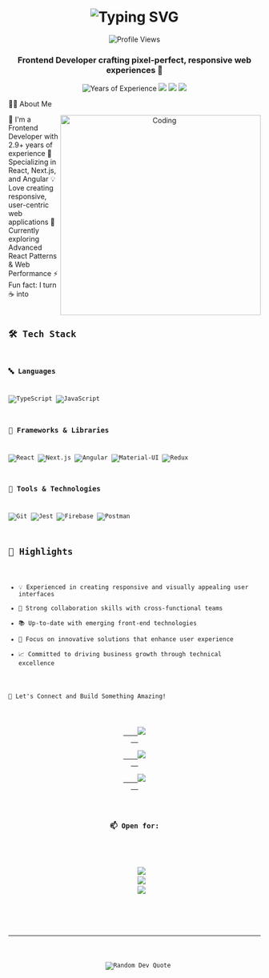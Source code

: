 <h1 align="center">
  <img src="https://readme-typing-svg.herokuapp.com?font=Fira+Code&weight=500&size=40&pause=1000&color=2196F3&center=true&vCenter=true&repeat=false&width=500&height=70&lines=Sivaramakrishnan+S" alt="Typing SVG" />
</h1>

<div align="center">
  <img src="https://komarev.com/ghpvc/?username=sivaram-portfolio&style=flat-square&color=blue" alt="Profile Views"/>
</div>

<h3 align="center">Frontend Developer crafting pixel-perfect, responsive web experiences 🚀</h3>

<p align="center">
  <img src="https://img.shields.io/badge/Experience-2.9%2B%20Years-blue?style=for-the-badge" alt="Years of Experience"/>
  <a href="https://sivaramakrishnan-portfolio.web.app/"><img src="https://img.shields.io/badge/Portfolio-000000?style=for-the-badge&logo=About.me&logoColor=white"/></a>
  <a href="https://www.linkedin.com/in/sivaramakrishnan-s-b63144161/"><img src="https://img.shields.io/badge/LinkedIn-0077B5?style=for-the-badge&logo=linkedin&logoColor=white"/></a>
  <a href="mailto:skrishnan771@gmail.com"><img src="https://img.shields.io/badge/Gmail-D14836?style=for-the-badge&logo=gmail&logoColor=white"/></a>
</p>

👨‍💻 About Me
<div align="center">
  <img align="right" alt="Coding" width="400" src="https://media.giphy.com/media/qgQUggAC3Pfv687qPC/giphy.gif"/>
</div>

🔭 I'm a Frontend Developer with 2.9+ years of experience
🎯 Specializing in React, Next.js, and Angular
💡 Love creating responsive, user-centric web applications
🌱 Currently exploring Advanced React Patterns & Web Performance
⚡ Fun fact: I turn ☕ into <code/>

## 🛠️ Tech Stack

### 🔤 Languages
![TypeScript](https://img.shields.io/badge/TypeScript-007ACC?style=for-the-badge&logo=typescript&logoColor=white)
![JavaScript](https://img.shields.io/badge/JavaScript-F7DF1E?style=for-the-badge&logo=javascript&logoColor=black)

### 🎨 Frameworks & Libraries
![React](https://img.shields.io/badge/React-20232A?style=for-the-badge&logo=react&logoColor=61DAFB)
![Next.js](https://img.shields.io/badge/Next.js-000000?style=for-the-badge&logo=next.js&logoColor=white)
![Angular](https://img.shields.io/badge/Angular-DD0031?style=for-the-badge&logo=angular&logoColor=white)
![Material-UI](https://img.shields.io/badge/MUI-0081CB?style=for-the-badge&logo=mui&logoColor=white)
![Redux](https://img.shields.io/badge/Redux-593D88?style=for-the-badge&logo=redux&logoColor=white)

### 🔧 Tools & Technologies
![Git](https://img.shields.io/badge/Git-F05032?style=for-the-badge&logo=git&logoColor=white)
![Jest](https://img.shields.io/badge/Jest-C21325?style=for-the-badge&logo=jest&logoColor=white)
![Firebase](https://img.shields.io/badge/Firebase-FFCA28?style=for-the-badge&logo=firebase&logoColor=black)
![Postman](https://img.shields.io/badge/Postman-FF6C37?style=for-the-badge&logo=postman&logoColor=white)

## 🌟 Highlights

- 💡 Experienced in creating responsive and visually appealing user interfaces
- 🤝 Strong collaboration skills with cross-functional teams
- 📚 Up-to-date with emerging front-end technologies
- 🎯 Focus on innovative solutions that enhance user experience
- 📈 Committed to driving business growth through technical excellence

🤝 Let's Connect and Build Something Amazing!
<div align="center">
  <a href="mailto:skrishnan771@gmail.com">
    <img src="https://img.shields.io/badge/Email-Let's_Chat!-D14836?style=for-the-badge&logo=gmail&logoColor=white"/>
  </a>
  <a href="https://www.linkedin.com/in/sivaramakrishnan-s-b63144161/">
    <img src="https://img.shields.io/badge/LinkedIn-Connect_With_Me!-0077B5?style=for-the-badge&logo=linkedin&logoColor=white"/>
  </a>
  <a href="https://sivaramakrishnan-portfolio.web.app/">
    <img src="https://img.shields.io/badge/Portfolio-Check_My_Work!-000000?style=for-the-badge&logo=About.me&logoColor=white"/>
  </a>
</div>
<div align="center">
  <h3>📫 Open for:</h3>
  <p>
    <img src="https://img.shields.io/badge/Freelance_Projects-success?style=for-the-badge"/>
    <img src="https://img.shields.io/badge/Full_Time_Opportunities-blue?style=for-the-badge"/>
    <img src="https://img.shields.io/badge/Tech_Discussions-orange?style=for-the-badge"/>
  </p>
</div>

---
<p align="center">
  <img src="https://quotes-github-readme.vercel.app/api?type=horizontal&theme=tokyonight" alt="Random Dev Quote"/>
</p>
